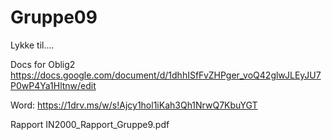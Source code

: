 # Gruppe09
Lykke til....

Docs for Oblig2
https://docs.google.com/document/d/1dhhISfFvZHPger_voQ42glwJLEyJU7P0wP4Ya1Hltnw/edit

Word:
https://1drv.ms/w/s!Ajcy1hol1iKah3Qh1NrwQ7KbuYGT

Rapport
IN2000_Rapport_Gruppe9.pdf

